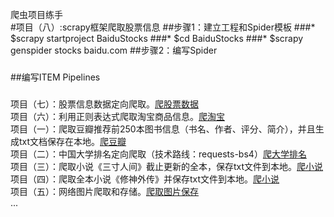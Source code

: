 爬虫项目练手<br>
#项目（八）:scrapy框架爬取股票信息
##步骤1：建立工程和Spider模板
###* $scrapy startproject BaiduStocks
###* $cd BaiduStocks
###* $scrapy genspider stocks baidu.com
##步骤2：编写Spider
###
##编写ITEM Pipelines
###
项目（七）：股票信息数据定向爬取。[爬股票数据](https://github.com/DarkGentleman/SpiderGame/blob/master/%E8%82%A1%E7%A5%A8%E6%95%B0%E6%8D%AE%E4%BF%A1%E6%81%AF%E7%88%AC%E5%8F%96.py "爬股票数据")<br>
项目（六）：利用正则表达式爬取淘宝商品信息。[爬淘宝](https://github.com/DarkGentleman/SpiderGame/blob/master/%E6%AD%A3%E5%88%99%E8%A1%A8%E8%BE%BE%E5%BC%8F%E7%88%AC%E5%8F%96%E6%B7%98%E5%AE%9D%E5%95%86%E5%93%81%E4%BF%A1%E6%81%AF%E6%AF%94%E4%BB%B7.py "仅作技术探讨，请勿不加限制爬取")<br>
项目（一）：爬取豆瓣推荐前250本图书信息（书名、作者、评分、简介），并且生成txt文档保存在本地。[爬豆瓣](https://github.com/DarkGentleman/SpiderGame/blob/master/%E7%88%AC%E5%8F%96%E8%B1%86%E7%93%A3%E6%8E%A8%E8%8D%90%E7%9A%84%E5%A5%BD%E4%B9%A6%E4%BF%A1%E6%81%AF.py "推荐250本好书")<br>
项目（二）：中国大学排名定向爬取（技术路线：requests-bs4）[爬大学排名](https://github.com/DarkGentleman/SpiderGame/blob/master/%E4%B8%AD%E5%9B%BD%E5%A4%A7%E5%AD%A6%E6%8E%92%E5%90%8D%E5%AE%9A%E5%90%91%E7%88%AC%E5%8F%96.py "不准&太水")<br>
项目（三）：爬取小说《三寸人间》截止更新的全本，保存txt文件到本地。[爬小说](https://github.com/DarkGentleman/SpiderGame/blob/master/%E7%88%AC%E5%8F%96%E5%B0%8F%E8%AF%B4%E3%80%8A%E4%B8%89%E5%AF%B8%E4%BA%BA%E9%97%B4%E3%80%8B%E6%88%AA%E6%AD%A2%E6%9B%B4%E6%96%B0%E7%9A%84%E5%85%A8%E6%9C%AC.py "《三寸人间》")<br>
项目（四）：爬取全本小说《修神外传》并保存txt文件到本地。[爬小说](https://github.com/DarkGentleman/SpiderGame/blob/master/%E7%88%AC%E5%8F%96%E4%B8%8B%E8%BD%BD%E5%85%A8%E6%9C%AC%E5%B0%8F%E8%AF%B4%E3%80%8A%E4%BF%AE%E7%A5%9E%E5%A4%96%E4%BC%A0%E3%80%8B.py "《修神外传》")<br>
项目（五）：网络图片爬取和存储。[爬取图片保存](https://github.com/DarkGentleman/SpiderGame/blob/master/%E7%BD%91%E7%BB%9C%E5%9B%BE%E7%89%87%E7%88%AC%E5%8F%96%E5%92%8C%E5%AD%98%E5%82%A8.py "简单实现")<br>
...

